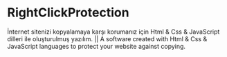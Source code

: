 # RightClickProtection
 İnternet sitenizi kopyalamaya karşı korumanız için Html &amp; Css &amp; JavaScript dilleri ile oluşturulmuş yazılım. || A software created with Html &amp; Css &amp; JavaScript languages ​​to protect your website against copying.
